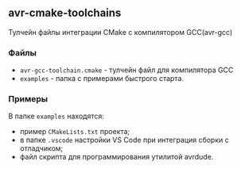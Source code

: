 ## avr-cmake-toolchains
Тулчейн файлы интеграции CMake с компилятором GCC(avr-gcc)

### Файлы
* `avr-gcc-toolchain.cmake` - тулчейн файл для компилятора GCC
* `examples` - папка с примерами быстрого старта.

### Примеры
В папке `examples` находятся:
* пример `CMakeLists.txt` проекта;
* в папке `.vscode` настройки VS Code при интеграция сборки с отладчиком;
* файл скрипта для программирования утилитой avrdude.
